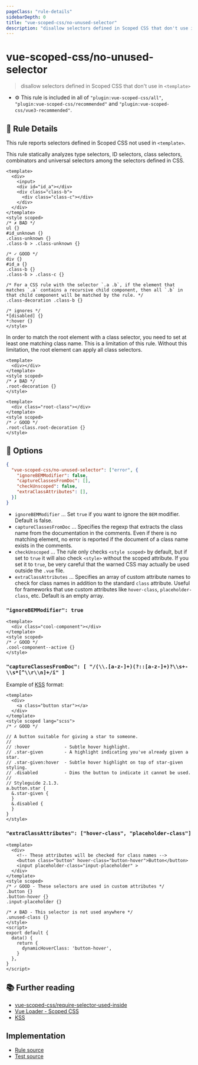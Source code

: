 ```yaml
---
pageClass: "rule-details"
sidebarDepth: 0
title: "vue-scoped-css/no-unused-selector"
description: "disallow selectors defined in Scoped CSS that don't use in `<template>`"
---
```

# vue-scoped-css/no-unused-selector

> disallow selectors defined in Scoped CSS that don't use in `<template>`

- :gear: This rule is included in all of `"plugin:vue-scoped-css/all"`, `"plugin:vue-scoped-css/recommended"` and `"plugin:vue-scoped-css/vue3-recommended"`.

## :book: Rule Details

This rule reports selectors defined in Scoped CSS not used in `<template>`.

This rule statically analyzes type selectors, ID selectors, class selectors, combinators and universal selectors among the selectors defined in CSS.

<eslint-code-block :rules="{'vue-scoped-css/no-unused-selector': ['error']}">

```vue
<template>
  <div>
    <input>
    <div id="id_a"></div>
    <div class="class-b">
      <div class="class-c"></div>
    </div>
  </div>
</template>
<style scoped>
/* ✗ BAD */
ul {}
#id_unknown {}
.class-unknown {}
.class-b > .class-unknown {}

/* ✓ GOOD */
div {}
#id_a {}
.class-b {}
.class-b > .class-c {}

/* For a CSS rule with the selector `.a .b`, if the element that matches `.a` contains a recursive child component, then all `.b` in that child component will be matched by the rule. */
.class-decoration .class-b {}

/* ignores */
*[disabled] {}
*:hover {}
</style>
```

</eslint-code-block>

In order to match the root element with a class selector, you need to set at least one matching class name.
This is a limitation of this rule. Without this limitation, the root element can apply all class selectors.

<eslint-code-block :rules="{'vue-scoped-css/no-unused-selector': ['error']}">

```vue
<template>
  <div></div>
</template>
<style scoped>
/* ✗ BAD */
.root-decoration {}
</style>
```

</eslint-code-block>

<eslint-code-block :rules="{'vue-scoped-css/no-unused-selector': ['error']}">

```vue
<template>
  <div class="root-class"></div>
</template>
<style scoped>
/* ✓ GOOD */
.root-class.root-decoration {}
</style>
```

</eslint-code-block>

## :wrench: Options

```json
{
  "vue-scoped-css/no-unused-selector": ["error", {
    "ignoreBEMModifier": false,
    "captureClassesFromDoc": [],
    "checkUnscoped": false,
    "extraClassAttributes": [],
  }]
}
```

- `ignoreBEMModifier` ... Set `true` if you want to ignore the `BEM` modifier. Default is false.
- `captureClassesFromDoc` ... Specifies the regexp that extracts the class name from the documentation in the comments. Even if there is no matching element, no error is reported if the document of a class name exists in the comments.
- `checkUnscoped` ... The rule only checks `<style scoped>` by default, but if set to `true` it will also check `<style>` without the scoped attribute. If you set it to `true`, be very careful that the warned CSS may actually be used outside the `.vue` file.
- `extraClassAttributes` ... Specifies an array of custom attribute names to check for class names in addition to the standard `class` attribute. Useful for frameworks that use custom attributes like `hover-class`, `placeholder-class`, etc. Default is an empty array.

### `"ignoreBEMModifier": true`

<eslint-code-block :rules="{'vue-scoped-css/no-unused-selector': ['error', {ignoreBEMModifier: true}]}">

```vue
<template>
  <div class="cool-component"></div>
</template>
<style scoped>
/* ✓ GOOD */
.cool-component--active {}
</style>
```

</eslint-code-block>

### `"captureClassesFromDoc": [ "/(\\.[a-z-]+)(?::[a-z-]+)?\\s+-\\s*[^\\r\\n]+/i" ]`

Example of [KSS] format:

<eslint-code-block :rules="{'vue-scoped-css/no-unused-selector': ['error', {captureClassesFromDoc: ['/(\\.[a-z-]+)(?::[a-z-]+)?\\s+-\\s*[^\\r\\n]+/i']}]}">

```vue
<template>
  <div>
    <a class="button star"></a>
  </div>
</template>
<style scoped lang="scss">
/* ✓ GOOD */

// A button suitable for giving a star to someone.
//
// :hover             - Subtle hover highlight.
// .star-given        - A highlight indicating you've already given a star.
// .star-given:hover  - Subtle hover highlight on top of star-given styling.
// .disabled          - Dims the button to indicate it cannot be used.
//
// Styleguide 2.1.3.
a.button.star {
  &.star-given {
  }
  &.disabled {
  }
}
</style>
```

</eslint-code-block>

### `"extraClassAttributes": ["hover-class", "placeholder-class"]`

<eslint-code-block :rules="{'vue-scoped-css/no-unused-selector': ['error', {extraClassAttributes: ['hover-class', 'placeholder-class']}]}">

```vue
<template>
  <div>
    <!-- These attributes will be checked for class names -->
    <button class="button" hover-class="button-hover">Button</button>
    <input placeholder-class="input-placeholder" >
  </div>
</template>
<style scoped>
/* ✓ GOOD - These selectors are used in custom attributes */
.button {}
.button-hover {}
.input-placeholder {}

/* ✗ BAD - This selector is not used anywhere */
.unused-class {}
</style>
<script>
export default {
  data() {
    return {
      dynamicHoverClass: 'button-hover',
    }
  },
}
</script>
```

## :books: Further reading

- [vue-scoped-css/require-selector-used-inside]
- [Vue Loader - Scoped CSS]
- [KSS]

[Vue Loader - Scoped CSS]: https://vue-loader.vuejs.org/guide/scoped-css.html
[vue-scoped-css/require-selector-used-inside]: ./require-selector-used-inside.md
[KSS]: http://warpspire.com/kss/

## Implementation

- [Rule source](https://github.com/future-architect/eslint-plugin-vue-scoped-css/blob/master/lib/rules/no-unused-selector.ts)
- [Test source](https://github.com/future-architect/eslint-plugin-vue-scoped-css/blob/master/tests/lib/rules/no-unused-selector.ts)
